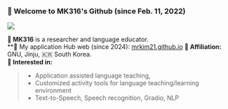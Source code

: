 ### 🐸 Welcome to MK316's Github (since Feb. 11, 2022)
![](https://komarev.com/ghpvc/?username=MK316&color=blueviolet)

**📍 MK316** is a researcher and language educator.  
**📍 My application Hub web (since 2024): [mrkim21.github.io](https://mrkim21.github.io)
**📍 Affiliation:** GNU, Jinju, 🇰🇷 South Korea.  
**📍 Interested in:**

>* Application assisted language teaching, 
>* Customized activity tools for language teaching/learning environment
>* Text-to-Speech, Speech recognition, Gradio, NLP

<!--
**MK316/MK316** is a ✨ _researcher & educator_ ✨ in linguistics, interested in language education and speech analysis.

Here are some ideas to get you started:

- 🔭 I’m currently working on application assisted language teaching...
- 🌱 I’m currently learning Python coding...
- 👯 I’m looking to collaborate on ...
- 🤔 I’m looking for help with ...
- 💬 Ask me about ...
- 📫 How to reach me: MK3ONE6@gmail.com...
- 😄 Pronouns: ...
- ⚡ Fun fact: ...
-->
